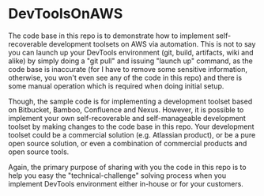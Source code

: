 # DevToolsOnAWS

The code base in this repo is to demonstrate how to implement self-recoverable development toolsets on AWS via automation. This is not to say you can launch up your DevTools environment (git, build, artifacts, wiki and alike) by simply doing a "git pull" and issuing "launch up" command, as the code base is inaccurate (for I have to remove some sensitive information, otherwise, you won't even see any of the code in this repo) and there is some manual operation which is required when doing initial setup.

Though, the sample code is for implementing a development toolset based on Bitbucket, Bamboo, Confluence and Nexus. However, it is possible to implement your own self-recoverable and self-manageable development toolset by making changes to the code base in this repo. Your development toolset could be a commercial solution (e.g. Atlassian product), or be a pure open source solution, or even a combination of commercial products and open source tools.

Again, the primary purpose of sharing with you the code in this repo is to help you easy the "technical-challenge" solving process when you implement DevTools environment either in-house or for your customers.
